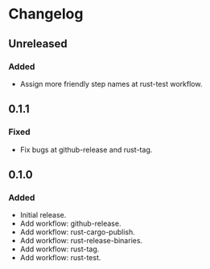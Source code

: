 # Changelog

## Unreleased

### Added

- Assign more friendly step names at rust-test workflow.

## 0.1.1

### Fixed

- Fix bugs at github-release and rust-tag.

## 0.1.0

### Added

- Initial release.
- Add workflow: github-release.
- Add workflow: rust-cargo-publish.
- Add workflow: rust-release-binaries.
- Add workflow: rust-tag.
- Add workflow: rust-test.

